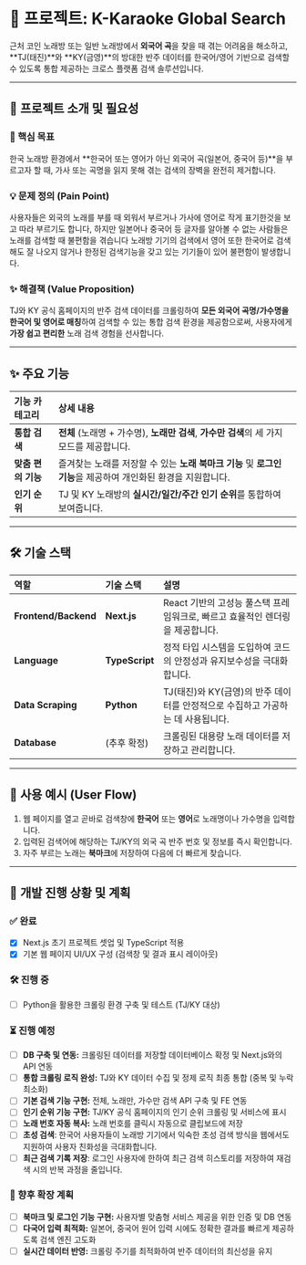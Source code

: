 # 🎤 프로젝트: K-Karaoke Global Search

근처 코인 노래방 또는 일반 노래방에서 **외국어 곡**을 찾을 때 겪는 어려움을 해소하고, **TJ(태진)**와 **KY(금영)**의 방대한 반주 데이터를 한국어/영어 기반으로 검색할 수 있도록 통합 제공하는 크로스 플랫폼 검색 솔루션입니다.

---

## 📌 프로젝트 소개 및 필요성

### 🎯 핵심 목표
한국 노래방 환경에서 **한국어 또는 영어가 아닌 외국어 곡(일본어, 중국어 등)**을 부르고자 할 때, 가사 또는 곡명을 읽지 못해 겪는 검색의 장벽을 완전히 제거합니다.

### 💡 문제 정의 (Pain Point)
사용자들은 외국의 노래를 부를 때 외워서 부르거나 가사에 영어로 작게 표기한것을 보고 따라 부르기도 합니다, 하지만 일본어나 중국어 등 글자를 알아볼 수 없는 사람들은 노래를 검색할 때 불편함을 겪습니다 노래방 기기의 검색에서 영어 또한 한국어로 검색해도 잘 나오지 않거나 한정된 검색기능을 갖고 있는 기기들이 있어 불편함이 발생합니다.

### ✨ 해결책 (Value Proposition)
TJ와 KY 공식 홈페이지의 반주 검색 데이터를 크롤링하여 **모든 외국어 곡명/가수명을 한국어 및 영어로 매칭**하여 검색할 수 있는 통합 검색 환경을 제공함으로써, 사용자에게 **가장 쉽고 편리한** 노래 검색 경험을 선사합니다.

---

## ✨ 주요 기능
| 기능 카테고리 | 상세 내용 |
| :--- | :--- |
| **통합 검색** | **전체** (노래명 + 가수명), **노래만 검색**, **가수만 검색**의 세 가지 모드를 제공합니다. |
| **맞춤 편의 기능** | 즐겨찾는 노래를 저장할 수 있는 **노래 북마크 기능** 및 **로그인 기능**을 제공하여 개인화된 환경을 지원합니다. |
| **인기 순위** | TJ 및 KY 노래방의 **실시간/일간/주간 인기 순위**를 통합하여 보여줍니다. |

---

## 🛠 기술 스택

| 역할 | 기술 스택 | 설명 |
| :--- | :--- | :--- |
| **Frontend/Backend** | **Next.js** | React 기반의 고성능 풀스택 프레임워크로, 빠르고 효율적인 렌더링을 제공합니다. |
| **Language** | **TypeScript** | 정적 타입 시스템을 도입하여 코드의 안정성과 유지보수성을 극대화합니다. |
| **Data Scraping** | **Python** | TJ(태진)와 KY(금영)의 반주 데이터를 안정적으로 수집하고 가공하는 데 사용됩니다. |
| **Database** | (추후 확정) | 크롤링된 대용량 노래 데이터를 저장하고 관리합니다. |

---

## 📱 사용 예시 (User Flow)

1.  웹 페이지를 열고 곧바로 검색창에 **한국어** 또는 **영어**로 노래명이나 가수명을 입력합니다.
2.  입력된 검색어에 해당하는 TJ/KY의 외국 곡 반주 번호 및 정보를 즉시 확인합니다.
3.  자주 부르는 노래는 **북마크**에 저장하여 다음에 더 빠르게 찾습니다.

---

## 🚧 개발 진행 상황 및 계획

### ✅ 완료
- [x] Next.js 초기 프로젝트 셋업 및 TypeScript 적용
- [x] 기본 웹 페이지 UI/UX 구성 (검색창 및 결과 표시 레이아웃)

### 🛠️ 진행 중
- [ ] Python을 활용한 크롤링 환경 구축 및 테스트 (TJ/KY 대상)

### ⏳ 진행 예정
- [ ] **DB 구축 및 연동:** 크롤링된 데이터를 저장할 데이터베이스 확정 및 Next.js와의 API 연동
- [ ] **통합 크롤링 로직 완성:** TJ와 KY 데이터 수집 및 정제 로직 최종 통합 (중복 및 누락 최소화)
- [ ] **기본 검색 기능 구현:** 전체, 노래만, 가수만 검색 API 구축 및 FE 연동
- [ ] **인기 순위 기능 구현:** TJ/KY 공식 홈페이지의 인기 순위 크롤링 및 서비스에 표시
- [ ] **노래 번호 자동 복사:** 노래 번호를 클릭시 자동으로 클립보드에 저장
- [ ] **초성 검색**: 한국어 사용자들이 노래방 기기에서 익숙한 초성 검색 방식을 웹에서도 지원하여 사용자 친화성을 극대화합니다.
- [ ] **최근 검색 기록 저장**: 로그인 사용자에 한하여 최근 검색 히스토리를 저장하여 재검색 시의 반복 과정을 줄입니다.

### 🚀 향후 확장 계획
- [ ] **북마크 및 로그인 기능 구현:** 사용자별 맞춤형 서비스 제공을 위한 인증 및 DB 연동
- [ ] **다국어 입력 최적화:** 일본어, 중국어 원어 입력 시에도 정확한 결과를 빠르게 제공하도록 검색 엔진 고도화
- [ ] **실시간 데이터 반영:** 크롤링 주기를 최적화하여 반주 데이터의 최신성을 유지
